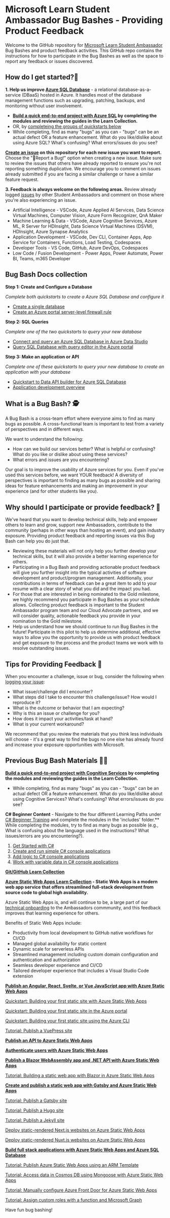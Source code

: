 # Microsoft Learn Student Ambassador Bug Bashes - Providing Product Feedback
Welcome to the GitHub repository for [Microsoft Learn Student Ambassador](http://studentambassadors.microsoft.com/) Bug Bashes and product feedback activities. This GitHub repo contains the instructions for how to participate in the Bug Bashes as well as the space to report any feedback or issues discovered.

## How do I get started?📄

**1. Help us improve [Azure SQL Database](https://learn.microsoft.com/azure/azure-sql/azure-sql-iaas-vs-paas-what-is-overview?view=azuresql)** - a relational database-as-a-service (DBaaS) hosted in Azure. It  handles most of the database management functions such as upgrading, patching, backups, and monitoring without user involvement.

- **[Build a quick end-to-end project with Azure SQL](https://aka.ms/SABugBashCollection) by completing the modules and reviewing the guides in the Learn Collection.**
- OR, by [completeing the groups of quickstarts below](#bug-bash-docs-collection)
- While completing, find as many "bugs" as you can - "bugs" can be an actual defect OR a feature enhancement. What do you like/dislike about using Azure SQL? What's confusing? What errors/issues do you see?

**[Create an issue](https://github.com/microsoft/studentambassadors/issues) on this repository for each new issue you want to report.** Choose the "🐞Report a Bug!" option when creating a new issue. Make sure to review the issues that others have already reported to ensure you're not reporting something duplicative. We encourage you to comment on issues already submitted if you are facing a similar challenge or have a similar feature request.

**3. Feedback is always welcome on the following areas.** Review already logged [issues](https://github.com/microsoft/studentambassadors/issues) by other Student Ambassadors and comment on those where you're also experiencing an issue.
- Artificial Intelligence - VSCode, Azure Applied AI Services, Data Science Virtual Machines, Computer Vision, Azure Form Recognizer, QnA Maker
- Machine Learning & Data - VSCode, Azure Cognitive Services, Azure ML, R Server for HDInsight, Data Science Virtual Machines (DSVM), HDInsight, Azure Synapse Analytics 
- Application Development - VSCode, Dev CLI, Container Apps, App Service for Containers, Functions, Load Testing, Codespaces
- Developer Tools - VS Code, GitHub, Azure DevOps, Codespaces
- Low Code / Fusion Development - Power Apps, Power Automate, Power BI, Teams, m365 Developer

## Bug Bash Docs collection

**Step 1: Create and Configure a Database**

_Complete both quickstarts to create a Azure SQL Database and configure it_

- [Create a single database](https://learn.microsoft.com/en-us/azure/azure-sql/database/single-database-create-quickstart?view=azuresql&tabs=azure-portal)
- [Create an Azure portal server-level firewall rule](https://learn.microsoft.com/en-us/azure/azure-sql/database/firewall-create-server-level-portal-quickstart?view=azuresql)

**Step 2: SQL Queries**

_Complete one of the two quickstarts to query your new database_

- [Connect and query an Azure SQL Database in Azure Data Studio](https://learn.microsoft.com/en-us/sql/azure-data-studio/quickstart-sql-database?toc=%2Fazure%2Fsql-database%2Ftoc.json&view=sql-server-ver16)
- [Query SQL Database with query editor in the Azure portal](https://learn.microsoft.com/en-us/azure/azure-sql/database/connect-query-portal?view=azuresql)

**Step 3: Make an application or API**

_Complete one of these quickstarts to query your new database to create an application with your database_

- [Quickstart to Data API builder for Azure SQL Database](https://learn.microsoft.com/en-us/azure/data-api-builder/get-started/get-started-azure-sql)
- [Application development overview](https://learn.microsoft.com/azure/azure-sql/database/develop-overview?view=azuresql)

## What is a Bug Bash? 🕵️
A Bug Bash is a cross-team effort where everyone aims to find as many bugs as possible. A cross-functional team is important to test from a variety of perspectives and in different ways. 

We want to understand the following:
- How can we build our services better? What is helpful or confusing? What do you like or dislike about using these services?
- What errors and issues are you encountering?

Our goal is to improve the usability of Azure services for you. Even if you've used this services before, we want YOUR feedback! A diversity of perspectives is important to finding as many bugs as possible and sharing ideas for feature enhancements and making an improvement in your experience (and for other students like you).

## Why should I participate or provide feedback? 🤔
We've heard that you want to develop technical skills, help and empower others to learn and grow, support new Ambassadors, contribute to the community (perhaps in other ways than hosting an event), and gain industry exposure. Providing product feedback and reporting issues via this Bug Bash can help you do just that.

- Reviewing these materials will not only help you further develop your technical skills, but it will also provide a better learning experience for others.
- Participating in a Bug Bash and providing actionable product feedback will give you further insight into the typical activities of software development and product/program management. Additionally, your contributions in terms of feedback can be a great item to add to your resume with a clear story of what you did and the impact you had.
- For those that are interested in being nominated to the Gold milestone, we highly recommend you participate in Bug Bashes as your schedule allows. Collecting product feedback is important to the Student Ambassador program team and our Cloud Advocate partners, and we will consider quality, actionable feedback you provide in your nomination to the Gold milestone.
- Help us understand how we should continue to run Bug Bashes in the future! Participate in this pilot to help us determine additional, effective ways to allow you the opportunity to provide us with product feedback and get exposure to the process and the product teams we work with to resolve outstanding issues.


## Tips for Providing Feedback 🐞
When you encounter a challenge, issue or bug, consider the following when [logging your issue]((https://github.com/microsoft/studentambassadors/issues)):
- What issue/challenge did I encounter?
- What steps did I take to encounter this challenge/issue? How would I reproduce it?
- What is the outcome or behavior that I am expecting?
- Why is this an issue or challenge for you?
- How does it impact your activities/task at hand?
- What is your current workaround?

We recommend that you review the materials that you think less individuals will choose - it's a great way to find the bugs no one else has already found and increase your exposure opportunities with Microsoft.

## Previous Bug Bash Materials 🧑‍💻

 **[Build a quick end-to-end project with Cognitive Services](https://learn.microsoft.com/users/bethanyjepchumba-3484/collections/yd8jbr28g0w33m) by completing the modules and reviewing the guides in the Learn Collection.**
- While completing, find as many "bugs" as you can - "bugs" can be an actual defect OR a feature enhancement. What do you like/dislike about using Cognitive Services? What's confusing? What errors/issues do you see?

**C# Beginner Content** - Navigate to the four different Learning Paths under [C# Beginner Training](https://github.com/microsoft/studentambassadors/tree/main/Bug-Bash/C%23%20Beginner%20Training) and complete the modules in the 'includes' folder.**  While completing the modules, try to find as many bugs as possible (e.g., What is confusing about the language used in the instructions? What issues/errors are you encountering?).

1. [Get Started with C#](https://github.com/microsoft/studentambassadors/tree/main/Bug-Bash/C%23%20Beginner%20Training/1_LP_AZ_get-started-with-c-sharp)
2.	[Create and run simple C# console applications](https://github.com/microsoft/studentambassadors/tree/main/Bug-Bash/C%23%20Beginner%20Training/2_LP_AZ_create-run-simple-c-sharp-console-applications)
3.	[Add logic to C# console applications](https://github.com/microsoft/studentambassadors/tree/main/Bug-Bash/C%23%20Beginner%20Training/3_LP_AZ_add-logic-c-sharp-console-applications)
4.	[Work with variable data in C# console applications](https://github.com/microsoft/studentambassadors/tree/main/Bug-Bash/C%23%20Beginner%20Training/4_LP_AZ_work-variable-data-c-sharp-console-applications)

**[Git/GitHub Learn Collection](https://learn.microsoft.com/en-us/users/sacoordinator-0284/collections/qp2purp23zew5e)**

**[Azure Static Web Apps Learn Collection](https://learn.microsoft.com/en-us/users/sacoordinator-0284/collections/z232ano0zdwdz7) - Static Web Apps is a modern web app service that offers streamlined full-stack development from source code to global high availability.**

 Azure Static Web Apps is, and will continue to be, a large part of our [technical onboarding](https://github.com/microsoft/SATechnicalOnboarding/blob/main/technical-onboarding-instructions.md) to the Ambassadors commmunity, and this feedback improves that learning experience for others.

Benefits of Static Web Apps include:

- Productivity from local development to GitHub native workflows for CI/CD
- Managed global availability for static content
- Dynamic scale for serverless APIs
- Streamlined management including custom domain configuration and authentication and authorization
- Seamless developer experience and CI/CD
- Tailored developer experience that includes a Visual Studio Code extension

**[Publish an Angular, React, Svelte, or Vue JavaScript app with Azure Static Web Apps](https://docs.microsoft.com/training/modules/publish-app-service-static-web-app-api/)**

[Quickstart: Building your first static site with Azure Static Web Apps](https://docs.microsoft.com/azure/static-web-apps/getting-started?tabs=vanilla-javascript)

[Quickstart: Building your first static site in the Azure portal](https://docs.microsoft.com/azure/static-web-apps/get-started-portal?tabs=vanilla-javascript&pivots=github)

[Quickstart: Building your first static site using the Azure CLI](https://docs.microsoft.com/azure/static-web-apps/get-started-cli?tabs=vanilla-javascript)

[Tutorial: Publish a VuePress site](https://docs.microsoft.com/azure/static-web-apps/publish-vuepress)

**[Publish an API to Azure Static Web Apps](https://docs.microsoft.com/training/modules/publish-static-web-app-api-preview-url/)**

**[Authenticate users with Azure Static Web Apps](https://docs.microsoft.com/training/modules/publish-static-web-app-authentication/)**


**[Publish a Blazor WebAssembly app and .NET API with Azure Static Web Apps](https://docs.microsoft.com/en-us/training/modules/publish-app-service-static-web-app-api-dotnet/)**

[Tutorial: Building a static web app with Blazor in Azure Static Web Apps](https://docs.microsoft.com/azure/static-web-apps/deploy-blazor)

**[Create and publish a static web app with Gatsby and Azure Static Web Apps](https://docs.microsoft.com/en-us/training/modules/create-deploy-static-webapp-gatsby-app-service/)**

[Tutorial: Publish a Gatsby site](https://docs.microsoft.com/azure/static-web-apps/publish-gatsby)

[Tutorial: Publish a Hugo site](https://docs.microsoft.com/azure/static-web-apps/publish-hugo)

[Tutorial: Publish a Jekyll site](https://docs.microsoft.com/azure/static-web-apps/publish-jekyll)

[Deploy static-rendered Next.js websites on Azure Static Web Apps](https://docs.microsoft.com/azure/static-web-apps/deploy-nextjs)

[Deploy static-rendered Nuxt.js websites on Azure Static Web Apps](https://docs.microsoft.com/azure/static-web-apps/deploy-nuxtjs)

**[Build full stack applications with Azure Static Web Apps and Azure SQL Database](https://docs.microsoft.com/training/modules/build-full-stack-apps/)**

[Tutorial: Publish Azure Static Web Apps using an ARM Template](https://docs.microsoft.com/azure/static-web-apps/publish-azure-resource-manager?tabs=azure-cli)

[Tutorial: Access data in Cosmos DB using Mongoose with Azure Static Web Apps](https://docs.microsoft.com/azure/static-web-apps/add-mongoose)

[Tutorial: Manually configure Azure Front Door for Azure Static Web Apps](https://docs.microsoft.com/azure/static-web-apps/front-door-manual)

[Tutorial: Assign custom roles with a function and Microsoft Graph](https://docs.microsoft.com/azure/static-web-apps/assign-roles-microsoft-graph)


Have fun bug bashing!
